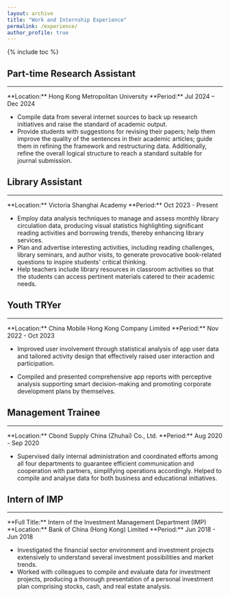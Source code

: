 ```yaml
---
layout: archive
title: "Work and Internship Experience"
permalink: /experience/
author_profile: true
---
```


{% include toc %}

## Part-time Research Assistant
<hr class="custom-hr">
**Location:** Hong Kong Metropolitan University  
**Period:** Jul 2024 – Dec 2024

 - Compile data from several internet sources to back up research initiatives and raise the standard of academic output.
 - Provide students with suggestions for revising their papers; help them improve the quality of the sentences in their academic articles; guide them in refining the framework and restructuring data. Additionally, refine the overall logical structure to reach a standard suitable for journal submission.




## Library Assistant 
<hr class="custom-hr">
**Location:** Victoria Shanghai Academy  
**Period:** Oct 2023 - Present 

 - Employ data analysis techniques to manage and assess monthly library circulation data, producing visual statistics highlighting significant reading activities and borrowing trends, thereby enhancing library services.
 - Plan and advertise interesting activities, including reading challenges, library seminars, and author visits, to generate provocative book-related questions to inspire students' critical thinking.
 - Help teachers include library resources in classroom activities so that the students can access pertinent materials catered to their academic needs.
 


## Youth TRYer 
<hr class="custom-hr">
**Location:** China Mobile Hong Kong Company Limited  
**Period:** Nov 2022 - Oct 2023

 - Improved user involvement through statistical analysis of app user data and tailored activity design that effectively raised user interaction and participation.

 - Compiled and presented comprehensive app reports with perceptive analysis supporting smart decision-making and promoting corporate development plans by themselves.





## Management Trainee 
<hr class="custom-hr">
**Location:** Cbond Supply China (Zhuhai) Co., Ltd.  
**Period:** Aug 2020 - Sep 2020

 - Supervised daily internal administration and coordinated efforts among all four departments to guarantee efficient communication and cooperation with partners, simplifying operations accordingly. Helped to compile and analyse data for both business and educational initiatives.





## Intern of IMP 
<hr class="custom-hr">
**Full Title:** Intern of the Investment Management Department (IMP)  
**Location:** Bank of China (Hong Kong) Limited  
**Period:** Jun 2018 - Jun 2018 

 - Investigated the financial sector environment and investment projects extensively to understand several investment possibilities and market trends.
 - Worked with colleagues to compile and evaluate data for investment projects, producing a thorough presentation of a personal investment plan comprising stocks, cash, and real estate analysis.




















